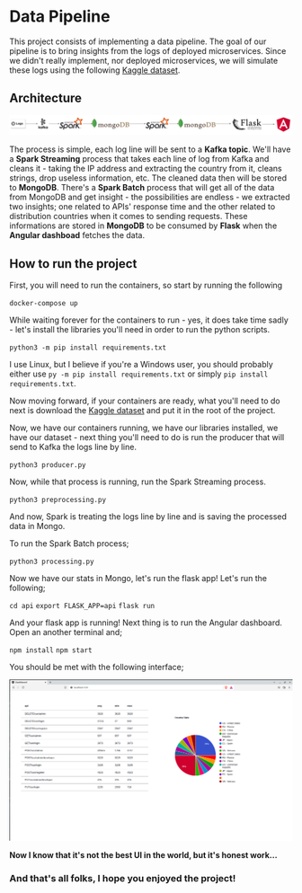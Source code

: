 # Data Pipeline

This project consists of implementing a data pipeline. The goal of our pipeline is to bring insights from the logs of deployed microservices.
Since we didn't really implement, nor deployed microservices, we will simulate these logs using the following [Kaggle dataset](https://www.kaggle.com/datasets/vishnu0399/server-logs?select=logfiles.log). 

## Architecture

<p align="center">
  <img src="./assets/archi.png" alt="architecture" />
</p>

The process is simple, each log line will be sent to a __Kafka topic__. We'll have a __Spark Streaming__ process that takes each line of log from Kafka and cleans it - taking the IP address and extracting the country from it, cleans strings, drop useless information, etc. The cleaned data then will be stored to __MongoDB__. There's a __Spark Batch__ process that will get all of the data from MongoDB and get insight - the possibilities are endless - we extracted two insights; one related to APIs' response time and the other related to distribution countries when it comes to sending requests. These informations are stored in __MongoDB__ to be consumed by __Flask__ when the __Angular dashboad__ fetches the data.

## How to run the project

First, you will need to run the containers, so start by running the following

`docker-compose up`

While waiting forever for the containers to run - yes, it does take time sadly - let's install the libraries you'll need in order to run the python scripts.

`python3 -m pip install requirements.txt`

I use Linux, but I believe if you're a Windows user, you should probably either use `py -m pip install requirements.txt` or simply `pip install requirements.txt`.

Now moving forward, if your containers are ready, what you'll need to do next is download the [Kaggle dataset](https://www.kaggle.com/datasets/vishnu0399/server-logs?select=logfiles.log) and put it in the root of the project.

Now, we have our containers running, we have our libraries installed, we have our dataset - next thing you'll need to do is run the producer that will send to Kafka the logs line by line.

`python3 producer.py`

Now, while that process is running, run the Spark Streaming process.

`python3 preprocessing.py`

And now, Spark is treating the logs line by line and is saving the processed data in Mongo.

To run the Spark Batch process;

`python3 processing.py`

Now we have our stats in Mongo, let's run the flask app! Let's run the following;

`cd api`
`export FLASK_APP=api`
`flask run`

And your flask app is running! Next thing is to run the Angular dashboard. Open an another terminal and;

`npm install`
`npm start`

You should be met with the following interface;

<p align="center">
  <img src="./assets/dashboard.png" alt="dashboard" />
</p>

__Now I know that it's not the best UI in the world, but it's honest work...__

### And that's all folks, I hope you enjoyed the project!